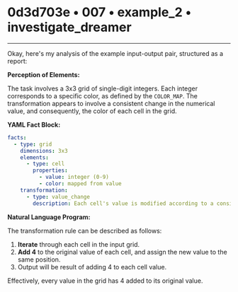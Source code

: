 # 0d3d703e • 007 • example_2 • investigate_dreamer

---
Okay, here's my analysis of the example input-output pair, structured as a report:

**Perception of Elements:**

The task involves a 3x3 grid of single-digit integers. Each integer corresponds to a specific color, as defined by the `COLOR_MAP`. The transformation appears to involve a consistent change in the numerical value, and consequently, the color of each cell in the grid.

**YAML Fact Block:**



```yaml
facts:
  - type: grid
    dimensions: 3x3
    elements:
      - type: cell
        properties:
          - value: integer (0-9)
          - color: mapped from value
    transformation:
      - type: value_change
        description: Each cell's value is modified according to a consistent rule.
```



**Natural Language Program:**

The transformation rule can be described as follows:

1.  **Iterate** through each cell in the input grid.
2.  **Add 4** to the original value of each cell, and assign the new value to the same position.
3. Output will be result of adding 4 to each cell value.

Effectively, every value in the grid has 4 added to its original value.

